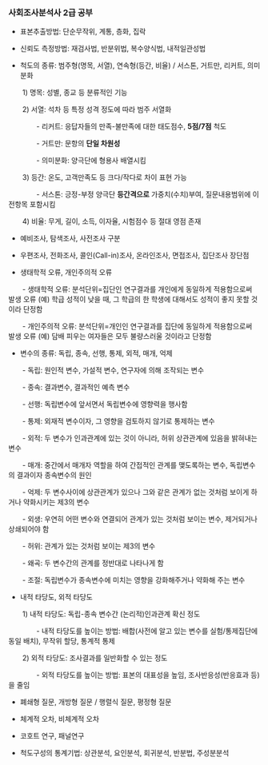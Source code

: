 ### 사회조사분석사 2급 공부

* 표본추출방법: 단순무작위, 계통, 층화, 집락



* 신뢰도 측정방법: 재검사법, 반분위법, 복수양식법, 내적일관성법



* 척도의 종류: 범주형(명목, 서열), 연속형(등간, 비율) / 서스톤, 거트만, 리커트, 의미분화

　　1) 명목: 성별, 종교 등 분류적인 기능

　　2) 서열: 석차 등 특정 성격 정도에 따라 범주 서열화

　　　　- 리커트: 응답자들의 만족-불만족에 대한 태도점수, **5점/7점** 척도

　　　　- 거트만: 문항의 **단일 차원성**

　　　　- 의미분화: 양극단에 형용사 배열시킴

　　3) 등간: 온도, 고객만족도 등 크다/작다로 차이 표현 가능

　　　　- 서스톤: 긍정-부정 양극단 **등간격으로** 가중치(수치)부여, 질문내용범위에 이전항목 포함시킴

　　4) 비율: 무게, 길이, 소득, 이자율, 시험점수 등 절대 영점 존재




* 예비조사, 탐색조사, 사전조사 구분




* 우편조사, 전화조사, 콜인(Call-in)조사, 온라인조사, 면접조사, 집단조사 장단점




* 생태학적 오류, 개인주의적 오류

　　- 생태학적 오류: 분석단위=집단인 연구결과를 개인에게 동일하게 적용함으로써 발생 오류 (예) 학급 성적이 낮을 때, 그 학급의 한 학생에 대해서도 성적이 좋지 못할 것이라 단정함

　　- 개인주의적 오류: 분석단위=개인인 연구결과를 집단에 동일하게 적용함으로써 발생 오류 (예) 담배 피우는 여자들은 모두 불량스러울 것이라고 단정함




* 변수의 종류: 독립, 종속, 선행, 통제, 외적, 매개, 억제

　　- 독립: 원인적 변수, 가설적 변수, 연구자에 의해 조작되는 변수

　　- 종속: 결과변수, 결과적인 예측 변수

　　- 선행: 독립변수에 앞서면서 독립변수에 영향력을 행사함 

　　- 통제: 외재적 변수이자, 그 영향을 검토하지 않기로 통제하는 변수

　　- 외적: 두 변수가 인과관계에 있는 것이 아니라, 허위 상관관계에 있음을 밝혀내는 변수

　　- 매개: 중간에서 매개자 역할을 하여 간접적인 관계를 맺도록하는 변수, 독립변수의 결과이자 종속변수의 원인

　　- 억제: 두 변수사이에 상관관계가 있으나 그와 같은 관계가 없는 것처럼 보이게 하거나 약화시키는 제3의 변수


　　- 외생: 우연히 어떤 변수와 연결되어 관계가 있는 것처럼 보이는 변수, 제거되거나 상쇄되어야 함 

　　- 허위: 관계가 있는 것처럼 보이는 제3의 변수

　　- 왜곡: 두 변수간의 관계를 정반대로 나타나게 함
 
　　- 조절: 독립변수가 종속변수에 미치는 영향을 강화해주거나 약화해 주는 변수




* 내적 타당도, 외적 타당도

　　1) 내적 타당도: 독립-종속 변수간 (논리적)인과관계 확신 정도
  
　　　　- 내적 타당도를 높이는 방법: 배합(사전에 알고 있는 변수를 실험/통제집단에 동일 배치), 무작위 할당, 통계적 통제

　　2) 외적 타당도: 조사결과를 일반화할 수 있는 정도
  
　　　　- 외적 타당도를 높이는 방법: 표본의 대표성을 높임, 조사반응성(반응효과 등)을 줄임



* 폐쇄형 질문, 개방형 질문 / 행렬식 질문, 평정형 질문



* 체계적 오차, 비체계적 오차



* 코호트 연구, 패널연구



* 척도구성의 통계기법: 상관분석, 요인분석, 회귀분석, 반분법, 주성분분석
